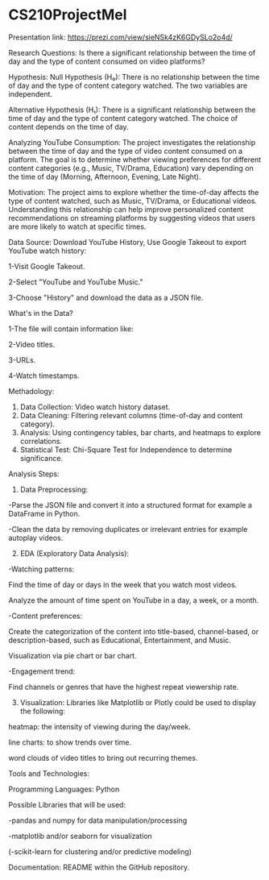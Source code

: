 # CS210ProjectMel

Presentation link: https://prezi.com/view/sieNSk4zK6GDySLo2o4d/

Research Questions: Is there a significant relationship between the time of day and the type of content consumed on video platforms?

Hypothesis: 
Null Hypothesis (H₀):
There is no relationship between the time of day and the type of content category watched. The two variables are independent.

Alternative Hypothesis (H₁):
There is a significant relationship between the time of day and the type of content category watched. The choice of content depends on the time of day.

Analyzing YouTube Consumption: The project investigates the relationship between the time of day and the type of video content consumed on a platform. The goal is to determine whether viewing preferences for different content categories (e.g., Music, TV/Drama, Education) vary depending on the time of day (Morning, Afternoon, Evening, Late Night).

Motivation: The project aims to explore whether the time-of-day affects the type of content watched, such as Music, TV/Drama, or Educational videos. Understanding this relationship can help improve personalized content recommendations on streaming platforms by suggesting videos that users are more likely to watch at specific times. 

Data Source: Download YouTube History, Use Google Takeout to export YouTube watch history:

1-Visit Google Takeout.

2-Select "YouTube and YouTube Music."

3-Choose "History" and download the data as a JSON file.

What's in the Data?

1-The file will contain information like:

2-Video titles.

3-URLs.

4-Watch timestamps.

Methadology:
1. Data Collection: Video watch history dataset.
2. Data Cleaning: Filtering relevant columns (time-of-day and content category).
3. Analysis: Using contingency tables, bar charts, and heatmaps to explore correlations.
4. Statistical Test: Chi-Square Test for Independence to determine significance.

Analysis Steps:
1. Data Preprocessing:
   
-Parse the JSON file and convert it into a structured format for example a DataFrame in Python.

-Clean the data by removing duplicates or irrelevant entries for example autoplay videos.

2. EDA (Exploratory Data Analysis):
   
-Watching patterns:

Find the time of day or days in the week that you watch most videos.

Analyze the amount of time spent on YouTube in a day, a week, or a month.

-Content preferences:

Create the categorization of the content into title-based, channel-based, or description-based, such as Educational, Entertainment, and Music.

Visualization via pie chart or bar chart.

-Engagement trend:

Find channels or genres that have the highest repeat viewership rate.

3. Visualization: 
Libraries like Matplotlib or Plotly could be used to display the following:

heatmap: the intensity of viewing during the day/week.

line charts: to show trends over time. 

word clouds of video titles to bring out recurring themes. 

Tools and Technologies:

Programming Languages: Python

Possible Libraries that will be used:

-pandas and numpy for data manipulation/processing

-matplotlib and/or seaborn for visualization

(-scikit-learn for clustering and/or predictive modeling)

Documentation: README within the GitHub repository.






